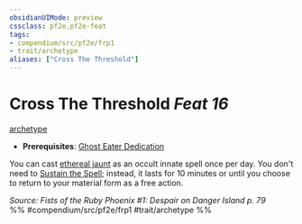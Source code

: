 ```yaml
---
obsidianUIMode: preview
cssclass: pf2e,pf2e-feat
tags:
- compendium/src/pf2e/frp1
- trait/archetype
aliases: ["Cross The Threshold"]
---
```

# Cross The Threshold  *Feat 16*  
[archetype](/rules/traits/archetype.md)  

- **Prerequisites**: [Ghost Eater Dedication](/compendium/feats/ghost-eater-dedication-frp1.md)

You can cast [ethereal jaunt](/compendium/spells/ethereal-jaunt.md) as an occult innate spell once per day. You don't need to [Sustain the Spell](/rules/actions/sustain-a-spell.md); instead, it lasts for 10 minutes or until you choose to return to your material form as a free action.

*Source: Fists of the Ruby Phoenix #1: Despair on Danger Island p. 79*  
%% #compendium/src/pf2e/frp1 #trait/archetype %%